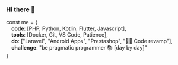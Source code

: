 ### Hi there 👋

const me = {  <br>
  &emsp;**code**: [PHP, Python, Kotlin, Flutter, Javascript],<br>
  &emsp;**tools**: [Docker, Git, VS Code, Patience],<br>
  &emsp;**do**: ["Laravel", "Android Apps", "Prestashop", ":vampire_man: Code revamp"],<br>
  &emsp;**challenge**: "be pragmatic programmer :books: [day by day]"<br>
}
